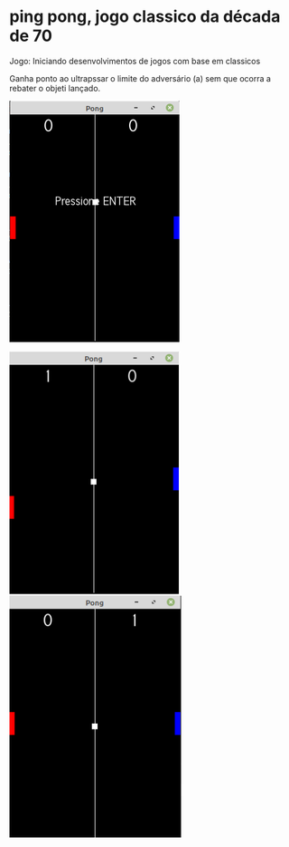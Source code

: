 # ping pong, jogo classico da década de 70

Jogo:
Iniciando desenvolvimentos de jogos com base em classicos 



Ganha ponto ao ultrapssar o limite do adversário (a) sem que ocorra a rebater o objeti lançado.

![](https://raw.githubusercontent.com/cardosource/PingPong/main/inicio.png)
<div>
    <img src="https://raw.githubusercontent.com/cardosource/PingPong/main/pontoplay1.png" width="300"/>
  
 <img src="https://raw.githubusercontent.com/cardosource/PingPong/main/pontoplay2.png" width="304" />
  
</div>

